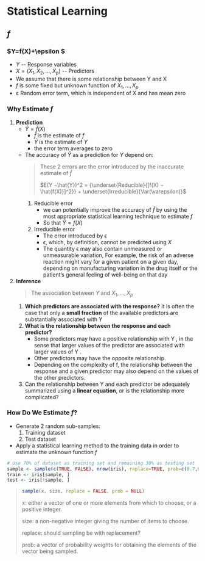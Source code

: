 # Statistical Learning 

## $f$ 
### $Y=f(X)+\epsilon $
- $Y$ -- Response variables
- $X = (X_1, X_2,...,X_p)$ -- Predictors
- We assume that there is some relationship between Y and X
- $f$ is some fixed but unknown function of $X_1,...,X_p$
- ε Random error term, which is independent of X and has mean zero

### Why Estimate $f$
1. **Prediction**
   - $\hat{Y}=\hat{f}(X)$
     - $\hat{f}$ is the estimate of $f$
     - $\hat{Y}$ is the estimate of $Y$
     - the error term averages to zero
   - The accuracy of $\hat{Y}$ as a prediction for $Y$ depend on:
     > These 2 errors are the error introduced by the inaccurate estimate of $\hat{f}$
     > 
     > $E(Y −\hat{Y})^2 =  {\underset{Reducible}{[f(X) − \hat{f(X)}]^2}} + \underset{Irreducible}{Var(\varepsilon)}$
     1. Reducible error
        - we can potentially improve the accuracy of $\hat{f}$ by using the most appropriate statistical learning technique to estimate $f$
        - So that $\hat{Y} = f(X)$
     2. Irreducible error
        - The error introduced by ϵ
        - ϵ, which, by definition, cannot be predicted using $X$
        - The quantity ϵ may also contain unmeasured or unmeasurable variation, For example, the risk of an adverse reaction might vary for a given patient on a given day, depending on
manufacturing variation in the drug itself or the patient’s general feeling of well-being on that day
2. **Inference**
   > The association between $Y$ and $X_1,...,X_p$
   1. **Which predictors are associated with the response?**
      It is often the case that only a **small fraction** of the available predictors are substantially associated with Y
   2. **What is the relationship between the response and each predictor?**
      - Some predictors may have a positive relationship with Y , in the sense that larger values of the predictor are associated with larger values of Y .
      - Other predictors may have the opposite relationship.
      - Depending on the complexity of f, the relationship between the response and a given predictor may also depend on the values of the other predictors.
   3. Can the relationship between Y and each predictor be adequately summarized using a **linear equation**, or is the relationship more complicated?

### How Do We Estimate $f$?

- Generate 2 random sub-samples:
  1. Training dataset
  2. Test dataset
-  Apply a statistical learning method to the training data in order to estimate the unknown function $f$
  
```r
# Use 70% of dataset as training set and remaining 30% as testing set
sample <- sample(c(TRUE, FALSE), nrow(iris), replace=TRUE, prob=c(0.7,0.3))
train <- iris[sample, ]
test <- iris[!sample, ]
```
>
> ```r
> sample(x, size, replace = FALSE, prob = NULL)
> ```
> x: either a vector of one or more elements from which to choose, or a positive integer.
>
> size: a non-negative integer giving the number of items to choose.
>
> replace: should sampling be with replacement?
>
> prob: a vector of probability weights for obtaining the elements of the vector being sampled.
